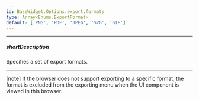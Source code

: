 ```yaml
---
id: BaseWidget.Options.export.formats
type: Array<Enums.ExportFormat>
default: ['PNG', 'PDF', 'JPEG', 'SVG', 'GIF']
---
```

---
##### shortDescription
Specifies a set of export formats.

---
[note] If the browser does not support exporting to a specific format, the format is excluded from the exporting menu when the UI component is viewed in this browser.